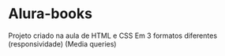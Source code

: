 # Alura-books
Projeto criado na aula de HTML e CSS
Em 3 formatos diferentes (responsividade) (Media queries)
